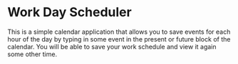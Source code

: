 # Work Day Scheduler
This is a simple calendar application that allows you to save events for each hour of the day by typing in some event in the present or future block of the calendar. You will be able to save your work schedule and view it again some other time.
